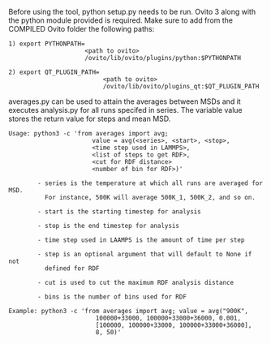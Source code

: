 Before using the tool, python setup.py needs to be run. Ovito 3 along with the
python module provided is required. Make sure to add from the COMPILED Ovito
folder the following paths:

    1) export PYTHONPATH=
                         <path to ovito>
                         /ovito/lib/ovito/plugins/python:$PYTHONPATH

    2) export QT_PLUGIN_PATH=
                              <path to ovito>
                              /ovito/lib/ovito/plugins_qt:$QT_PLUGIN_PATH

averages.py can be used to attain the averages between MSDs and it executes
analysis.py for all runs specifed in series. The variable value stores the
return value for steps and mean MSD.

	Usage: python3 -c 'from averages import avg;
                           value = avg(<series>, <start>, <stop>,
                           <time step used in LAMMPS>,
                           <list of steps to get RDF>,
                           <cut for RDF distance>
                           <number of bin for RDF>)'

            - series is the temperature at which all runs are averaged for MSD.
              For instance, 500K will average 500K_1, 500K_2, and so on.

            - start is the starting timestep for analysis

            - stop is the end timestep for analysis

            - time step used in LAAMPS is the amount of time per step

            - step is an optional argument that will default to None if not
              defined for RDF

            - cut is used to cut the maximum RDF analysis distance

            - bins is the number of bins used for RDF

	Example: python3 -c 'from averages import avg; value = avg("900K",
                            100000+33000, 100000+33000+36000, 0.001,
                            [100000, 100000+33000, 100000+33000+36000],
                            8, 50)'
